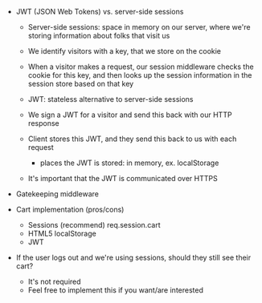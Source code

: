 - JWT (JSON Web Tokens) vs. server-side sessions

  - Server-side sessions: space in memory on our server, where we're storing information about folks that visit us
  - We identify visitors with a key, that we store on the cookie
  - When a visitor makes a request, our session middleware checks the cookie for this key, and then looks up the session information in the session store based on that key

  - JWT: stateless alternative to server-side sessions
  - We sign a JWT for a visitor and send this back with our HTTP response
  - Client stores this JWT, and they send this back to us with each request
    - places the JWT is stored: in memory, ex. localStorage
  - It's important that the JWT is communicated over HTTPS

- Gatekeeping middleware

- Cart implementation (pros/cons)

  - Sessions (recommend)
    req.session.cart
  - HTML5 localStorage
  - JWT

- If the user logs out and we're using sessions, should they still see their cart?
  - It's not required
  - Feel free to implement this if you want/are interested
